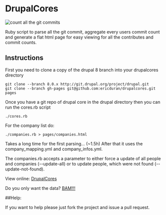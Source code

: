 # DrupalCores
![count all the git commits](https://github.com/ericduran/drupalcores/raw/pystart/img.jpg)


Ruby script to parse all the git commit, aggregate every users commit count and generate
a flat html page for easy viewing for all the contributes and commit counts.

## Instructions
First you need to clone a copy of the drupal 8 branch into your drupalcores directory

    git clone --branch 8.0.x http://git.drupal.org/project/drupal.git
    git clone --branch gh-pages git@github.com:ericduran/drupalcores.git pages

Once you have a git repo of drupal core in the drupal directory then you can run the cores.rb script

    ./cores.rb

For the company list do:

    ./companies.rb > pages/companies.html

Takes a long time for the first parsing... (~1.5h)
After that it uses the company_mapping.yml and company_infos.yml.

The companies.rb accepts a parameter to either force a update of all people and companies (--update-all)
or to update people, which were not found (--update-not-found).

View online:
 [DrupalCores](http://ericduran.github.com/drupalcores/)

Do you only want the data?
 [BAM!!!](http://ericduran.github.io/drupalcores/data.json)

##Help:

If you want to help please just fork the project and issue a pull request.
